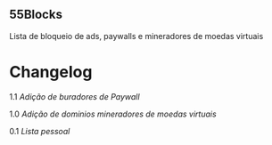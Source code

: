 ## 55Blocks
Lista de bloqueio de ads, paywalls e mineradores de moedas virtuais

# Changelog

1.1 *Adição de buradores de Paywall*

1.0 *Adição de dominios mineradores de moedas virtuais*

0.1 *Lista pessoal*
